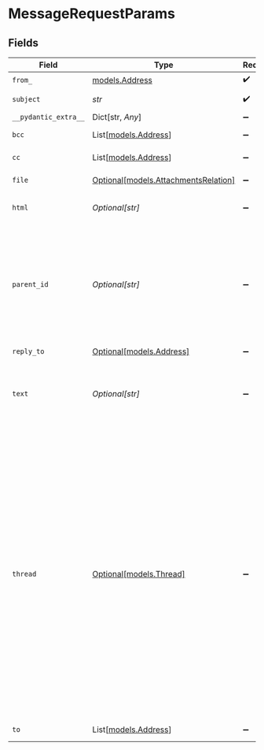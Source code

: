 # MessageRequestParams


## Fields

| Field                                                                                                                                                                                                                                                                                                                                                                                                | Type                                                                                                                                                                                                                                                                                                                                                                                                 | Required                                                                                                                                                                                                                                                                                                                                                                                             | Description                                                                                                                                                                                                                                                                                                                                                                                          | Example                                                                                                                                                                                                                                                                                                                                                                                              |
| ---------------------------------------------------------------------------------------------------------------------------------------------------------------------------------------------------------------------------------------------------------------------------------------------------------------------------------------------------------------------------------------------------- | ---------------------------------------------------------------------------------------------------------------------------------------------------------------------------------------------------------------------------------------------------------------------------------------------------------------------------------------------------------------------------------------------------- | ---------------------------------------------------------------------------------------------------------------------------------------------------------------------------------------------------------------------------------------------------------------------------------------------------------------------------------------------------------------------------------------------------- | ---------------------------------------------------------------------------------------------------------------------------------------------------------------------------------------------------------------------------------------------------------------------------------------------------------------------------------------------------------------------------------------------------- | ---------------------------------------------------------------------------------------------------------------------------------------------------------------------------------------------------------------------------------------------------------------------------------------------------------------------------------------------------------------------------------------------------- |
| `from_`                                                                                                                                                                                                                                                                                                                                                                                              | [models.Address](../models/address.md)                                                                                                                                                                                                                                                                                                                                                               | :heavy_check_mark:                                                                                                                                                                                                                                                                                                                                                                                   | N/A                                                                                                                                                                                                                                                                                                                                                                                                  |                                                                                                                                                                                                                                                                                                                                                                                                      |
| `subject`                                                                                                                                                                                                                                                                                                                                                                                            | *str*                                                                                                                                                                                                                                                                                                                                                                                                | :heavy_check_mark:                                                                                                                                                                                                                                                                                                                                                                                   | Subject                                                                                                                                                                                                                                                                                                                                                                                              | Request for solar panel price                                                                                                                                                                                                                                                                                                                                                                        |
| `__pydantic_extra__`                                                                                                                                                                                                                                                                                                                                                                                 | Dict[str, *Any*]                                                                                                                                                                                                                                                                                                                                                                                     | :heavy_minus_sign:                                                                                                                                                                                                                                                                                                                                                                                   | N/A                                                                                                                                                                                                                                                                                                                                                                                                  |                                                                                                                                                                                                                                                                                                                                                                                                      |
| `bcc`                                                                                                                                                                                                                                                                                                                                                                                                | List[[models.Address](../models/address.md)]                                                                                                                                                                                                                                                                                                                                                         | :heavy_minus_sign:                                                                                                                                                                                                                                                                                                                                                                                   | Bcc email addresses                                                                                                                                                                                                                                                                                                                                                                                  |                                                                                                                                                                                                                                                                                                                                                                                                      |
| `cc`                                                                                                                                                                                                                                                                                                                                                                                                 | List[[models.Address](../models/address.md)]                                                                                                                                                                                                                                                                                                                                                         | :heavy_minus_sign:                                                                                                                                                                                                                                                                                                                                                                                   | Cc email addresses                                                                                                                                                                                                                                                                                                                                                                                   |                                                                                                                                                                                                                                                                                                                                                                                                      |
| `file`                                                                                                                                                                                                                                                                                                                                                                                               | [Optional[models.AttachmentsRelation]](../models/attachmentsrelation.md)                                                                                                                                                                                                                                                                                                                             | :heavy_minus_sign:                                                                                                                                                                                                                                                                                                                                                                                   | Message attachments                                                                                                                                                                                                                                                                                                                                                                                  |                                                                                                                                                                                                                                                                                                                                                                                                      |
| `html`                                                                                                                                                                                                                                                                                                                                                                                               | *Optional[str]*                                                                                                                                                                                                                                                                                                                                                                                      | :heavy_minus_sign:                                                                                                                                                                                                                                                                                                                                                                                   | HTML body                                                                                                                                                                                                                                                                                                                                                                                            | <div>We at ABC GmbH would like to request a price quote for the solar panel.</div>                                                                                                                                                                                                                                                                                                                   |
| `parent_id`                                                                                                                                                                                                                                                                                                                                                                                          | *Optional[str]*                                                                                                                                                                                                                                                                                                                                                                                      | :heavy_minus_sign:                                                                                                                                                                                                                                                                                                                                                                                   | Entity ID of parent message which this message replies to or forwards from.            If both `parent_id` and `thread` are provided, `thread` is discarded.<br/>                                                                                                                                                                                                                                    | 44d7a3eb-0cce-4bd3-a7cd-0b3e652de0c2                                                                                                                                                                                                                                                                                                                                                                 |
| `reply_to`                                                                                                                                                                                                                                                                                                                                                                                           | [Optional[models.Address]](../models/address.md)                                                                                                                                                                                                                                                                                                                                                     | :heavy_minus_sign:                                                                                                                                                                                                                                                                                                                                                                                   | N/A                                                                                                                                                                                                                                                                                                                                                                                                  |                                                                                                                                                                                                                                                                                                                                                                                                      |
| `text`                                                                                                                                                                                                                                                                                                                                                                                               | *Optional[str]*                                                                                                                                                                                                                                                                                                                                                                                      | :heavy_minus_sign:                                                                                                                                                                                                                                                                                                                                                                                   | Text body. If not provided, text body is converted from HTML body using [html-to-text](https://www.npmjs.com/package/html-to-text)                                                                                                                                                                                                                                                                   | We at ABC GmbH would like to request a price quote for the solar panel.                                                                                                                                                                                                                                                                                                                              |
| `thread`                                                                                                                                                                                                                                                                                                                                                                                             | [Optional[models.Thread]](../models/thread.md)                                                                                                                                                                                                                                                                                                                                                       | :heavy_minus_sign:                                                                                                                                                                                                                                                                                                                                                                                   | Open new thread when sending the very first message in conversation. Thread should contains context related to all messages in it (eg. topic, brand_id, opportunity_id, assigned_to,...).            Thread properties depend on API caller as it's not pre-defined. We do recommend having at least `topic` property for categorizing.            `thread` or `parent_id` must be provided either.<br/> | {<br/>"topic": "CUSTOMER_MESSAGE",<br/>"assigned_to": [<br/>"206801",<br/>"200109"<br/>],<br/>"opportunity_id": 829072<br/>}                                                                                                                                                                                                                                                                         |
| `to`                                                                                                                                                                                                                                                                                                                                                                                                 | List[[models.Address](../models/address.md)]                                                                                                                                                                                                                                                                                                                                                         | :heavy_minus_sign:                                                                                                                                                                                                                                                                                                                                                                                   | To email addresses                                                                                                                                                                                                                                                                                                                                                                                   |                                                                                                                                                                                                                                                                                                                                                                                                      |